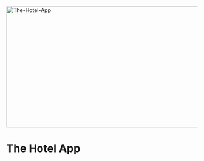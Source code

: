 <img src="https://socialify.git.ci/Thobani660/The-Hotel-App/image?language=1&owner=1&name=1&stargazers=1&theme=Light" alt="The-Hotel-App" width="640" height="320" />
<h1>The Hotel App</h1>
